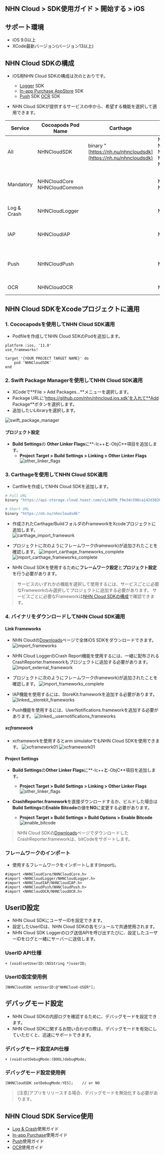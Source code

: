 ## NHN Cloud > SDK使用ガイド > 開始する > iOS

## サポート環境

* iOS 9.0以上
* XCode最新バージョン(バージョン13以上)

## NHN Cloud SDKの構成

* iOS用NHN Cloud SDKの構成は次のとおりです。
    * [Logger](./log-collector-ios) SDK
    * [In-app Purchase AppStore](./iap-ios) SDK
    * [Push](./push-ios) SDK
     [OCR](./creditcard-recognizer-ios) SDK

* NHN Cloud SDKが提供するサービスの中から、希望する機能を選択して適用できます。

| Service | Cocoapods Pod Name | Carthage | Framework | Deployment Target | Dependency | Build Settings |
| --- | --- | --- | --- | --- | --- | --- |
| All | NHNCloudSDK | binary "[https://nh.nu/nhncloudsdk](https://nh.nu/nhncloudsdk) | NHNCloudCore.framework<br>NHNCloudCommon.framework<br>NHNCloudLogger.framework<br>NHNCloudIAP.framework<br>NHNCloudPush.framework |  |  |  |
| Mandatory | NHNCloudCore<br>NHNCloudCommon |  | NHNCloudCore.framework<br>NHNCloudCommon.framework | 9.0 |  | OTHER\_LDFLAGS = (<br>"-ObjC",<br>"-lc++"<br>); |
| Log & Crash | NHNCloudLogger |  | NHNCloudLogger.framework | 9.0 | [External & Optional]<br>\* CrashReporter.framework (NHNCloud) |  |
| IAP | NHNCloudIAP |  | NHNCloudIAP.framework | 9.0 | \* StoreKit.framework<br><br>[Optional]<br>\* libsqlite3.tdb |  |
| Push | NHNCloudPush |  | NHNCloudPush.framework | 9.0 | \* UserNotifications.framework<br><br>[Optional]<br>\* PushKit.framework |  |
| OCR | NHNCloudOCR |  | NHNCloudOCR.framework | 11.0 | \* Vision.framework<br>\* AVFoundation.framework |  |

## NHN Cloud SDKをXcodeプロジェクトに適用

### 1. Cococapodsを使用してNHN Cloud SDK適用

* Podfileを作成してNHN Cloud SDKのPodを追加します。

```podspec
platform :ios, '11.0'
use_frameworks!

target '{YOUR PROJECT TARGET NAME}' do
    pod 'NHNCloudSDK'
end
```

### 2. Swift Package Managerを使用してNHN Cloud SDK適用

* XCodeで**File > Add Packages...**メニューを選択します。
* Package URLに'https://github.com/nhn/nhncloud.ios.sdk'を入れて**Add Package**ボタンを選択します。
* 追加したいLibraryを選択します。

![swift_package_manager](https://static.toastoven.net/toastcloud/sdk/ios/swiftpackagemanager01.png)

#### プロジェクト設定

* **Build Settings**の **Other Linker Flags**に**-lc++**と**-ObjC**項目を追加します。
    * **Project Target > Build Settings > Linking > Other Linker Flags**
![other_linker_flags](https://static.toastoven.net/toastcloud/sdk/ios/overview_settings_flags_202206.png)

### 3. Carthageを使用してNHN Cloud SDK適用

* Cartfileを作成してNHN Cloud SDKを追加します。

```sh
# Full URL
binary "https://api-storage.cloud.toast.com/v1/AUTH_f9e3dc598ca142d3820e1c19343d5428/carthage/NHNCloudSDK.json"

# Short URL
binary "https://nh.nu/nhncloudsdk"
```

* 作成されたCarthage/BuildフォルダのFrameworkをXcodeプロジェクトに追加します。  
![carthage_import_framework](https://static.toastoven.net/toastcloud/sdk/ios/carthage01_202206.png)

* プロジェクトに次のようにフレームワーク(framework)が追加されたことを確認します。
![import_carthage_frameworks_complete](https://static.toastoven.net/toastcloud/sdk/ios/carthage02_202206.png)
![import_carthage_frameworks_complete](https://static.toastoven.net/toastcloud/sdk/ios/carthage03_202206.png)

* NHN Cloud SDKを使用するために**フレームワーク設定**と**プロジェクト設定**を行う必要があります。

> サービスのいずれかの機能を選択して使用するには、サービスごとに必要なFrameworkのみ選択してプロジェクトに追加する必要があります。
> サービスごとに必要なFrameworkは[NHN Cloud SDKの構成](./getting-started-ios/#toast-sdk)で確認できます。  

### 4. バイナリをダウンロードしてNHN Cloud SDK適用

#### Link Frameworks

* NHN Cloudの[Downloads](../../../Download/#toast-sdk)ページで全体iOS SDKをダウンロードできます。
![import_frameworks](https://static.toastoven.net/toastcloud/sdk/ios/overview_import_frameworks_folder_202206.png)

* NHN Cloud LoggerのCrash Report機能を使用するには、一緒に配布されるCrashReporter.frameworkもプロジェクトに追加する必要があります。
![import_external_framework](https://static.toastoven.net/toastcloud/sdk/ios/overview_import_external_folder_202206.png)

* プロジェクトに次のようにフレームワーク(framework)が追加されたことを確認します。
![import_frameworks_complete](https://static.toastoven.net/toastcloud/sdk/ios/overview_import_complete_folder_202206.png)

* IAP機能を使用するには、StoreKit.frameworkを追加する必要があります。
![linked__storekit_frameworks](https://static.toastoven.net/toastcloud/sdk/ios/overview_link_frameworks_StoreKit_202206.png)

* Push機能を使用するには、UserNotifications.frameworkを追加する必要があります。
![linked__usernotifications_frameworks](https://static.toastoven.net/toastcloud/sdk/ios/overview_link_frameworks_UserNotifications_202206.png)

##### xcframework
* xcframeworkを使用するとarm simulatorでもNHN Cloud SDKを使用できます。
![xcframework01](https://static.toastoven.net/toastcloud/sdk/ios/xcframework01_202206.png)
![xcframework01](https://static.toastoven.net/toastcloud/sdk/ios/xcframework02_202206.png)

#### Project Settings

* **Build Settings**の**Other Linker Flags**に**-lc++**と**-ObjC**項目を追加します。
    * **Project Target > Build Settings > Linking > Other Linker Flags**
![other_linker_flags](https://static.toastoven.net/toastcloud/sdk/ios/overview_settings_flags_202206.png)

* **CrashReporter.framework**を直接ダウンロードするか、ビルドした場合は**Build Settings**の**Enable Bitcode**の値を**NO**に変更する必要があります。
    * **Project Target > Build Settings > Build Options > Enable Bitcode**
![enable_bitcode](https://static.toastoven.net/toastcloud/sdk/ios/overview_settings_flags_202206.png)
> NHN Cloud SDKの[Downloads](../../../Download/#toast-sdk)ページでダウンロードしたCrashReporter.frameworkは、bitCodeをサポートします。

### フレームワークのインポート

* 使用するフレームワークをインポートします(import)。

```objc
#import <NHNCloudCore/NHNCloudCore.h>
#import <NHNCloudLogger/NHNCloudLogger.h>
#import <NHNCloudIAP/NHNCloudIAP.h>
#import <NHNCloudPush/NHNCloudPush.h>
#import <NHNCloudOCR/NHNCloudOCR.h>
```

## UserID設定

* NHN Cloud SDKにユーザーIDを設定できます。
* 設定したUserIDは、NHN Cloud SDKの各モジュールで共通使用されます。
* NHN Cloud SDK Loggerのログ送信APIを呼び出すたびに、設定したユーザーIDをログと一緒にサーバーに送信します。

### UserID API仕様

```objc
+ (void)setUserID:(NSString *)userID;
```

### UserID設定使用例

```objc
[NHNCloudSDK setUserID:@"NHNCloud-USER"];
```
## デバッグモード設定

* NHN Cloud SDKの内部ログを確認するために、デバッグモードを設定できます。
* NHN Cloud SDKに関するお問い合わせの際は、デバッグモードを有効にしていただくと、迅速にサポートできます。

### デバッグモード設定API仕様


```objc
+ (void)setDebugMode:(BOOL)debugMode;
```

### デバッグモード設定使用例

```objc
[NHNCloudSDK setDebugMode:YES];    // or NO
```

> [注意]アプリをリリースする場合、デバッグモードを無効化する必要があります。

## NHN Cloud SDK Service使用

* [Log & Crash](./log-collector-ios)使用ガイド
* [In-app Purchase](./iap-ios)使用ガイド
* [Push](./push-ios)使用ガイド
* [OCR](./creditcard-recognizer-ios)使用ガイド
